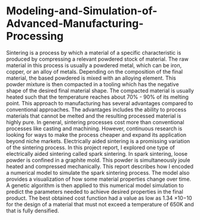 # Modeling-and-Simulation-of-Advanced-Manufacturing-Processing

Sintering is a process by which a material of a specific characteristic is produced by compressing a
relevant powdered stock of material. The raw material in this process is usually a powdered metal,
which can be iron, copper, or an alloy of metals. Depending on the composition of the final material, the
based powdered is mixed with an alloying element. This powder mixture is then compacted in a tooling
which has the negative shape of the desired final material shape. The compacted material is usually
heated such that the temperature reaches about 70% - 90% of its melting point. This approach to
manufacturing has several advantages compared to conventional approaches. The advantages includes
the ability to process materials that cannot be melted and the resulting processed material is highly
pure.
In general, sintering processes cost more than conventional processes like casting and machining.
However, continuous research is looking for ways to make the process cheaper and expand its application
beyond niche markets. Electrically aided sintering is a promissing variation of the sintering process. In
this project report, I explored one type of electrically aided sintering called spark sintering. In spark
sintering, loose powder is confined in a graphite mold. This powder is simultaneously joule heated
and compressed mechanically. This report describes how I encoded a numerical model to simulate
the spark sintering process. The model also provides a visualization of how some material properties
change over time. A genetic algorithm is then applied to this numerical model simulation to predict the
parameters needed to achieve desired properties in the final product. The best obtained cost function
had a value as low as 1.34 ×10−10 for the design of a material that must not exceed a temperature of
650K and that is fully densified.
